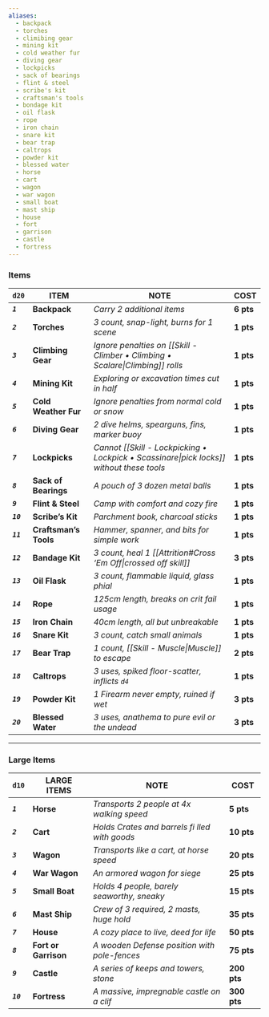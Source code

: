 ```yaml
---
aliases:
  - backpack
  - torches
  - climibing gear
  - mining kit
  - cold weather fur
  - diving gear
  - lockpicks
  - sack of bearings
  - flint & steel
  - scribe's kit
  - craftsman's tools
  - bondage kit
  - oil flask
  - rope
  - iron chain
  - snare kit
  - bear trap
  - caltrops
  - powder kit
  - blessed water
  - horse
  - cart
  - wagon
  - war wagon
  - small boat
  - mast ship
  - house
  - fort
  - garrison
  - castle
  - fortress
---
```

### Items

| `d20`      | ITEM                  | NOTE                                                                                     | COST      |
| ---------- | --------------------- | ---------------------------------------------------------------------------------------- | --------- |
| ***`1`***  | **Backpack**          | *Carry 2 additional items*                                                               | **6 pts** |
| ***`2`***  | **Torches**           | *3 count, snap-light, burns for 1 scene*                                                 | **1 pts** |
| ***`3`***  | **Climbing Gear**     | *Ignore penalties on [[Skill - Climber • Climbing • Scalare\|Climbing]] rolls*           | **1 pts** |
| ***`4`***  | **Mining Kit**        | *Exploring or excavation times cut in half*                                              | **1 pts** |
| ***`5`***  | **Cold Weather Fur**  | *Ignore penalties from normal cold or snow*                                              | **1 pts** |
| ***`6`***  | **Diving Gear**       | *2 dive helms, spearguns, fins, marker buoy*                                             | **1 pts** |
| ***`7`***  | **Lockpicks**         | *Cannot [[Skill - Lockpicking • Lockpick • Scassinare\|pick locks]] without these tools* | **1 pts** |
| ***`8`***  | **Sack of Bearings**  | *A pouch of 3 dozen metal balls*                                                         | **1 pts** |
| ***`9`***  | **Flint & Steel**     | *Camp with comfort and cozy fire*                                                        | **1 pts** |
| ***`10`*** | **Scribe’s Kit**      | *Parchment book, charcoal sticks*                                                        | **1 pts** |
| ***`11`*** | **Craftsman’s Tools** | *Hammer, spanner, and bits for simple work*                                              | **1 pts** |
| ***`12`*** | **Bandage Kit**       | *3 count, heal 1 [[Attrition#Cross ‘Em Off\|crossed off skill]]*                         | **3 pts** |
| ***`13`*** | **Oil Flask**         | *3 count, flammable liquid, glass phial*                                                 | **1 pts** |
| ***`14`*** | **Rope**              | *125cm length, breaks on crit fail usage*                                                | **1 pts** |
| ***`15`*** | **Iron Chain**        | *40cm length, all but unbreakable*                                                       | **1 pts** |
| ***`16`*** | **Snare Kit**         | *3 count, catch small animals*                                                           | **1 pts** |
| ***`17`*** | **Bear Trap**         | *1 count, [[Skill - Muscle\|Muscle]] to escape*                                          | **2 pts** |
| ***`18`*** | **Caltrops**          | *3 uses, spiked floor-scatter, inflicts `d4`*                                            | **1 pts** |
| ***`19`*** | **Powder Kit**        | *1 Firearm never empty, ruined if wet*                                                   | **3 pts** |
| ***`20`*** | **Blessed Water**     | *3 uses, anathema to pure evil or the undead*                                            | **3 pts** |

----
### Large Items

| `d10`      | LARGE ITEMS          | NOTE                                          | COST        |
| ---------- | -------------------- | --------------------------------------------- | ----------- |
| ***`1`***  | **Horse**            | *Transports 2 people at 4x walking speed*     | **5 pts**   |
| ***`2`***  | **Cart**             | *Holds Crates and barrels fi lled with goods* | **10 pts**  |
| ***`3`***  | **Wagon**            | *Transports like a cart, at horse speed*      | **20 pts**  |
| ***`4`***  | **War Wagon**        | *An armored wagon for siege*                  | **25 pts**  |
| ***`5`***  | **Small Boat**       | *Holds 4 people, barely seaworthy, sneaky*    | **15 pts**  |
| ***`6`***  | **Mast Ship**        | *Crew of 3 required, 2 masts, huge hold*      | **35 pts**  |
| ***`7`***  | **House**            | *A cozy place to live, deed for life*         | **50 pts**  |
| ***`8`***  | **Fort or Garrison** | *A wooden Defense position with pole-fences*  | **75 pts**  |
| ***`9`***  | **Castle**           | *A series of keeps and towers, stone*         | **200 pts** |
| ***`10`*** | **Fortress**         | *A massive, impregnable castle on a clif*     | **300 pts** |
